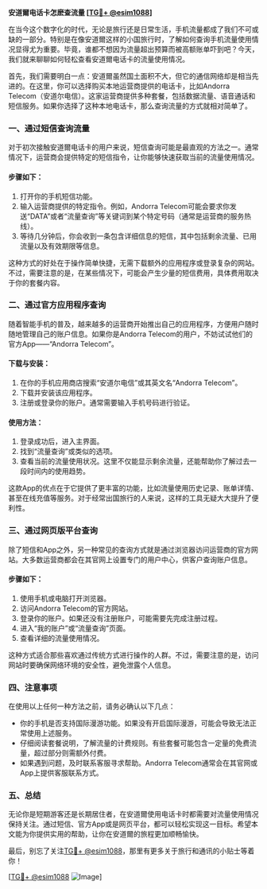 **安道爾电话卡怎麽查流量 [[TG💪+ @esim1088](https://t.me/s/esim1088)]**

在当今这个数字化的时代，无论是旅行还是日常生活，手机流量都成了我们不可或缺的一部分。特别是在像安道爾这样的小国旅行时，了解如何查询手机流量使用情况显得尤为重要。毕竟，谁都不想因为流量超出预算而被高额账单吓到吧？今天，我们就来聊聊如何轻松查看安道爾电话卡的流量使用情况。

首先，我们需要明白一点：安道爾虽然国土面积不大，但它的通信网络却是相当先进的。在这里，你可以选择购买本地运营商提供的电话卡，比如Andorra Telecom（安道尔电信）。这家运营商提供多种套餐，包括数据流量、语音通话和短信服务。如果你选择了这种本地电话卡，那么查询流量的方式就相对简单了。

### **一、通过短信查询流量**

对于初次接触安道爾电话卡的用户来说，短信查询可能是最直观的方法之一。通常情况下，运营商会提供特定的短信指令，让你能够快速获取当前的流量使用情况。

#### **步骤如下：**
1. 打开你的手机短信功能。
2. 输入运营商提供的特定指令。例如，Andorra Telecom可能会要求你发送“DATA”或者“流量查询”等关键词到某个特定号码（通常是运营商的服务热线）。
3. 等待几分钟后，你会收到一条包含详细信息的短信，其中包括剩余流量、已用流量以及有效期限等信息。

这种方式的好处在于操作简单快捷，无需下载额外的应用程序或登录复杂的网站。不过，需要注意的是，在某些情况下，可能会产生少量的短信费用，具体费用取决于你的套餐内容。

### **二、通过官方应用程序查询**

随着智能手机的普及，越来越多的运营商开始推出自己的应用程序，方便用户随时随地管理自己的账户信息。如果你是Andorra Telecom的用户，不妨试试他们的官方App——“Andorra Telecom”。

#### **下载与安装：**
1. 在你的手机应用商店搜索“安道尔电信”或其英文名“Andorra Telecom”。
2. 下载并安装该应用程序。
3. 注册或登录你的账户。通常需要输入手机号码进行验证。

#### **使用方法：**
1. 登录成功后，进入主界面。
2. 找到“流量查询”或类似的选项。
3. 查看当前的流量使用状况。这里不仅能显示剩余流量，还能帮助你了解过去一段时间内的使用趋势。

这款App的优点在于它提供了更丰富的功能，比如流量使用历史记录、账单详情、甚至在线充值等服务。对于经常出国旅行的人来说，这样的工具无疑大大提升了便利性。

### **三、通过网页版平台查询**

除了短信和App之外，另一种常见的查询方式就是通过浏览器访问运营商的官方网站。大多数运营商都会在其官网上设置专门的用户中心，供客户查询账户信息。

#### **步骤如下：**
1. 使用手机或电脑打开浏览器。
2. 访问Andorra Telecom的官方网站。
3. 登录你的账户。如果还没有注册账户，可能需要先完成注册过程。
4. 进入“我的账户”或“流量查询”页面。
5. 查看详细的流量使用情况。

这种方式适合那些喜欢通过传统方式进行操作的人群。不过，需要注意的是，访问网站时要确保网络环境的安全性，避免泄露个人信息。

### **四、注意事项**

在使用以上任何一种方法之前，请务必确认以下几点：
- 你的手机是否支持国际漫游功能。如果没有开启国际漫游，可能会导致无法正常使用上述服务。
- 仔细阅读套餐说明，了解流量的计费规则。有些套餐可能包含一定量的免费流量，超过部分则需额外付费。
- 如果遇到问题，及时联系客服寻求帮助。Andorra Telecom通常会在其官网或App上提供客服联系方式。

### **五、总结**

无论你是短期游客还是长期居住者，在安道爾使用电话卡时都需要对流量使用情况保持关注。通过短信、官方App或是网页平台，都可以轻松实现这一目标。希望本文能为你提供实用的帮助，让你在安道爾的旅程更加顺畅愉快。

最后，别忘了关注[TG💪+ @esim1088](https://t.me/s/esim1088)，那里有更多关于旅行和通讯的小贴士等着你！

[[TG💪+ @esim1088](https://t.me/s/esim1088) ![Image](https://i.postimg.cc/4NQfJmqS/Snipaste-2025-05-13-00-14-12.png)]